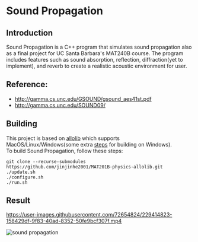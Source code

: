 # Sound Propagation
## Introduction
Sound Propagation is a C++ program that simulates sound propagation also as a final project for UC Santa Barbara's MAT240B course. The program includes features such as sound absorption, reflection, diffraction(yet to implement), and reverb to create a realistic acoustic environment for user.  

## Reference:
- http://gamma.cs.unc.edu/GSOUND/gsound_aes41st.pdf
- http://gamma.cs.unc.edu/SOUND09/

## Building
This project is based on [allolib](https://github.com/AlloSphere-Research-Group/allolib/) which supports MacOS/Linux/Windows(some extra [steps](https://github.com/AlloSphere-Research-Group/allolib/) for building on Windows).  
To build Sound Propagation, follow these steps:
```
git clone --recurse-submodules https://github.com/jinjinhe2001/MAT201B-physics-allolib.git
./update.sh
./configure.sh
./run.sh
```
## Result

https://user-images.githubusercontent.com/72654824/229414823-158429df-9f83-40ad-8352-50fe9bcf307f.mp4

![sound propagation](https://jinjinhe2001.github.io/images/MAT/sound.png)

